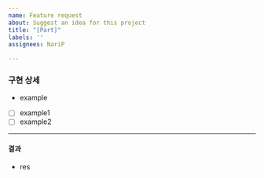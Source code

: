 ```yaml
---
name: Feature request
about: Suggest an idea for this project
title: "[Part]"
labels: ''
assignees: NariP

---
```


### 구현 상세
- example
- [ ] example1
- [ ] example2

---
#### 결과
- res
